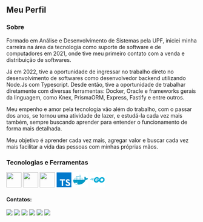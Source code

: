## Meu Perfil

### Sobre
Formado em Análise e Desenvolvimento de Sistemas pela UPF, iniciei minha carreira na área da tecnologia como suporte de software e de computadores em 2021, onde tive meu primeiro contato com a venda e distribuição de softwares.

Já em 2022, tive a oportunidade de ingressar no trabalho direto no desenvolvimento de softwares como desenvolvedor backend utilizando Node.Js com Typescript. Desde então, tive a oportunidade de trabalhar diretamente com diversas ferramentas: Docker, Oracle e frameworks gerais da linguagem, como Knex, PrismaORM, Express, Fastify e entre outros.

Meu empenho e amor pela tecnologia vão além do trabalho, com o passar dos anos, se tornou uma atividade de lazer, e estudá-la cada vez mais também, sempre buscando aprender para entender o funcionamento de forma mais detalhada.

Meu objetivo é aprender cada vez mais, agregar valor e buscar cada vez mais facilitar a vida das pessoas com minhas próprias mãos.

### Tecnologias e Ferramentas 

<img src="https://cdn.jsdelivr.net/gh/devicons/devicon/icons/git/git-plain.svg" width="40" height="40"/> <img src="https://cdn.jsdelivr.net/gh/devicons/devicon/icons/postgresql/postgresql-plain.svg" width="40" height="40"/> <img src="https://cdn.jsdelivr.net/gh/devicons/devicon/icons/nodejs/nodejs-plain.svg" width="40" height="40"/> <img src="https://github.com/devicons/devicon/blob/v2.15.1/icons/typescript/typescript-plain.svg" width="40" height="40"/> <img src="https://github.com/devicons/devicon/blob/v2.15.1/icons/docker/docker-plain.svg" width="40" height="40"/> <img src="https://github.com/devicons/devicon/blob/v2.15.1/icons/go/go-original-wordmark.svg" width="40" height="40"/> 

#### Contatos:

<div>
  <a href="https://linktr.ee/Otarossoni" target="_blank"><img src="https://img.shields.io/badge/Linktr.ee-43E55E?style=for-the-badge&logo=linktree&logoColor=white" target="_blank"></a> 
  <a href="mailto:otarossoni@gmail.com"><img src="https://img.shields.io/badge/Gmail-D14836?style=for-the-badge&logo=gmail&logoColor=white" target="_blank"></a>
  <a href="https://www.linkedin.com/in/ot%C3%A1vio-monteiro-rossoni/" target="_blank"><img src="https://img.shields.io/badge/-LinkedIn-%230077B5?style=for-the-badge&logo=linkedin&logoColor=white" target="_blank"></a>   
  <a href="https://wa.me/99039404" target="_blank"><img src="https://img.shields.io/badge/WhatsApp-25D366?style=for-the-badge&logo=whatsapp&logoColor=white" target="_blank"></a>
  <a href="https://t.me/Otarossoni" target="_blank"><img src="https://img.shields.io/badge/Telegram-2CA5E0?style=for-the-badge&logo=telegram&logoColor=white" target="_blank"></a>
  <a href="https://steamcommunity.com/id/OMRStein" target="_blank"><img src="https://img.shields.io/badge/Steam-000000?style=for-the-badge&logo=steam&logoColor=white" target="_blank"></a> 
</div>
